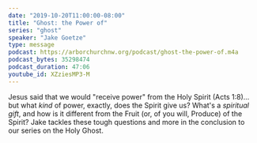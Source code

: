 ```yaml
---
date: "2019-10-20T11:00:00-08:00"
title: "Ghost: the Power of"
series: "ghost"
speaker: "Jake Goetze"
type: message
podcast: https://arborchurchnw.org/podcast/ghost-the-power-of.m4a
podcast_bytes: 35298474
podcast_duration: 47:06
youtube_id: XZziesMP3-M
---
```


Jesus said that we would "receive power" from the Holy Spirit (Acts 1:8)... but what *kind* of power, exactly, does the Spirit give us? What's a *spiritual gift*, and how is it different from the Fruit (or, of you will, Produce) of the Spirit? Jake tackles these tough questions and more in the conclusion to our series on the Holy Ghost.
